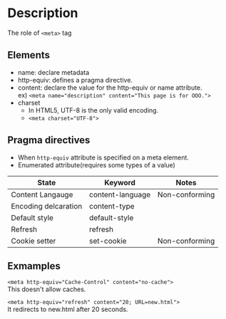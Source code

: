# Description
The role of `<meta>` tag

## Elements
- name: declare metadata  
- http-equiv: defines a pragma directive.  
- content: declare the value for the http-equiv or name attribute.    
ex) `<meta name="description" content="This page is for OOO.">`  
- charset  
    - In HTML5, UTF-8 is the only valid encoding.  
    - `<meta charset="UTF-8">`
  
## Pragma directives
- When `http-equiv` attribute is specified on a meta element.  
- Enumerated attribute(requires some types of a value)  

| State                  | Keyword              | Notes         |
| ---------------------- | -------------------- | ------------- |
| Content Langauge       | content-language     | Non-conforming|
| Encoding delcaration   | content-type         |               |
| Default style          | default-style        |               |
| Refresh                | refresh              |               |
| Cookie setter          | set-cookie           | Non-conforming|
  
## Exmamples
`<meta http-equiv="Cache-Control" content="no-cache">`  
This doesn't allow caches.  
  
`<meta http-equiv="refresh" content="20; URL=new.html">`  
It redirects to new.html after 20 seconds.
